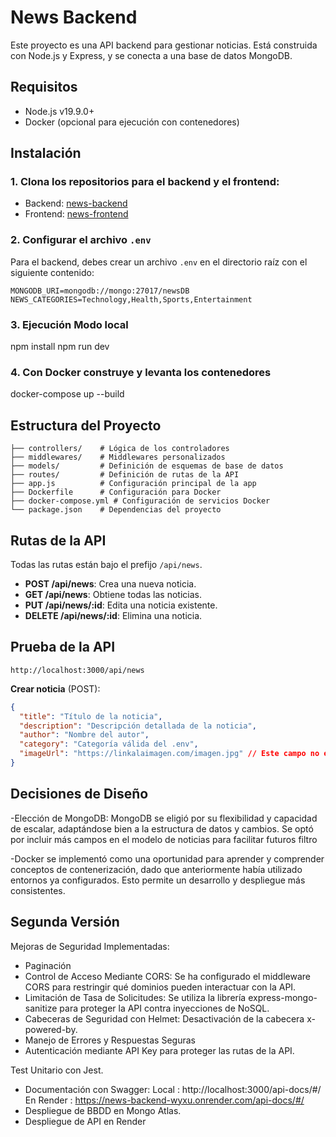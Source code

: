 # News Backend

Este proyecto es una API backend para gestionar noticias. Está construida con Node.js y Express, y se conecta a una base de datos MongoDB.

## Requisitos

- Node.js v19.9.0+
- Docker (opcional para ejecución con contenedores)

## Instalación

### 1. Clona los repositorios para el backend y el frontend:

- Backend: [news-backend](https://github.com/ClaudioLucero/news-backend)
- Frontend: [news-frontend](https://github.com/ClaudioLucero/news-frontend)

### 2. Configurar el archivo `.env`

Para el backend, debes crear un archivo `.env` en el directorio raíz con el siguiente contenido:

```bash│
MONGODB_URI=mongodb://mongo:27017/newsDB
NEWS_CATEGORIES=Technology,Health,Sports,Entertainment
```

### 3. Ejecución Modo local

npm install
npm run dev

### 4. Con Docker construye y levanta los contenedores

docker-compose up --build

## Estructura del Proyecto

```bash│
├── controllers/    # Lógica de los controladores
├── middlewares/    # Middlewares personalizados
├── models/         # Definición de esquemas de base de datos
├── routes/         # Definición de rutas de la API
├── app.js          # Configuración principal de la app
├── Dockerfile      # Configuración para Docker
├── docker-compose.yml # Configuración de servicios Docker
└── package.json    # Dependencias del proyecto
```

## Rutas de la API

Todas las rutas están bajo el prefijo `/api/news`.

- **POST /api/news**: Crea una nueva noticia.
- **GET /api/news**: Obtiene todas las noticias.
- **PUT /api/news/:id**: Edita una noticia existente.
- **DELETE /api/news/:id**: Elimina una noticia.

## Prueba de la API

```bash│
http://localhost:3000/api/news
```

**Crear noticia** (POST):

```json
{
  "title": "Título de la noticia",
  "description": "Descripción detallada de la noticia",
  "author": "Nombre del autor",
  "category": "Categoría válida del .env",
  "imageUrl": "https://linkalaimagen.com/imagen.jpg" // Este campo no es obligatorio
}
```

## Decisiones de Diseño

-Elección de MongoDB: MongoDB se eligió por su flexibilidad y capacidad de escalar, adaptándose bien a la estructura de datos y cambios. Se optó por incluir más campos en el modelo de noticias para facilitar futuros filtro

-Docker se implementó como una oportunidad para aprender y comprender conceptos de contenerización, dado que anteriormente había utilizado entornos ya configurados. Esto permite un desarrollo y despliegue más consistentes.

## Segunda Versión

Mejoras de Seguridad Implementadas:
- Paginación
- Control de Acceso Mediante CORS: Se ha configurado el middleware CORS para restringir qué dominios pueden interactuar con la API.
- Limitación de Tasa de Solicitudes: Se utiliza la librería express-mongo-sanitize para proteger la API contra inyecciones de NoSQL.
- Cabeceras de Seguridad con Helmet: Desactivación de la cabecera x-powered-by.
- Manejo de Errores y Respuestas Seguras
- Autenticación mediante API Key para proteger las rutas de la API.

Test Unitario con Jest.
- Documentación con Swagger:
Local : http://localhost:3000/api-docs/#/
En Render : https://news-backend-wyxu.onrender.com/api-docs/#/
- Despliegue de BBDD en Mongo Atlas.
- Despliegue de API en Render

